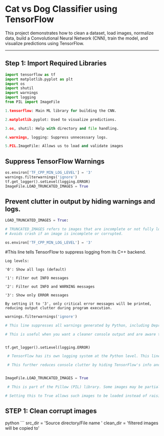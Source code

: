
# Cat vs Dog Classifier using TensorFlow

This project demonstrates how to clean a dataset, load images, normalize data, build a Convolutional Neural Network (CNN), train the model, and visualize predictions using TensorFlow.

---

##  Step 1: Import Required Libraries

```python
import tensorflow as tf
import matplotlib.pyplot as plt
import os
import shutil
import warnings
import logging
from PIL import ImageFile

1.tensorflow: Main ML library for building the CNN.

2.matplotlib.pyplot: Used to visualize predictions.

3.os, shutil: Help with directory and file handling.

4.warnings, logging: Suppress unnecessary logs.

5.PIL.ImageFile: Allows us to load and validate images
```

## Suppress TensorFlow Warnings

```python
os.environ['TF_CPP_MIN_LOG_LEVEL'] = '3'
warnings.filterwarnings('ignore')
tf.get_logger().setLevel(logging.ERROR)
ImageFile.LOAD_TRUNCATED_IMAGES = True
```
## Prevent clutter in output by hiding warnings and logs.
```python
LOAD_TRUNCATED_IMAGES = True:

# TRUNCATED_IMAGES refers to images that are incomplete or not fully loaded
# Avoids crash if an image is incomplete or corrupted.
```

```python
os.environ['TF_CPP_MIN_LOG_LEVEL'] = '3'
```
#This line tells TensorFlow to suppress logging from its C++ backend.
```
Log levels:

'0': Show all logs (default)

'1': Filter out INFO messages

'2': Filter out INFO and WARNING messages

'3': Show only ERROR messages

By setting it to '3', only critical error messages will be printed, reducing output clutter during program execution.
```

```python
warnings.filterwarnings('ignore')

# This line suppresses all warnings generated by Python, including DeprecationWarning, UserWarning, and others.

# This is useful when you want a cleaner console output and are aware that the warnings are not relevant to your current task.


tf.get_logger().setLevel(logging.ERROR)

 # TensorFlow has its own logging system at the Python level. This line sets the TensorFlow logger to only display error messages.

 # This further reduces console clutter by hiding TensorFlow's info and warning messages during model loading, training, or evaluation.


ImageFile.LOAD_TRUNCATED_IMAGES = True

 # This is part of the Pillow (PIL) library. Some images may be partially downloaded or slightly corrupted.

# Setting this to True allows such images to be loaded instead of raising an error, which is especially helpful when working with large datasets where a few images may be damaged.
```

## STEP 1: Clean corrupt images

python ```
src_dir = 'Source directory/File name '
clean_dir = 'filtered images will be copied to'
```



